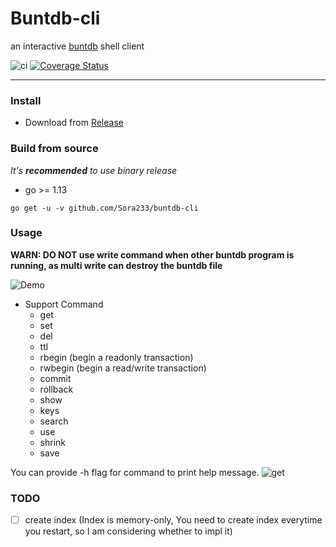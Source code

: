 # Buntdb-cli

an interactive [buntdb](https://github.com/tidwall/buntdb) shell client

![ci](https://github.com/Sora233/buntdb-cli/workflows/ci/badge.svg)
[![Coverage Status](https://coveralls.io/repos/github/Sora233/buntdb-cli/badge.svg?branch=master)](https://coveralls.io/github/Sora233/buntdb-cli?branch=master)

----

### Install

* Download from [Release](https://github.com/Sora233/buntdb-cli/releases)

### Build from source

*It's **recommended** to use binary release*

- go >= 1.13

```shell
go get -u -v github.com/Sora233/buntdb-cli
```

### Usage

**WARN: DO NOT use write command when other buntdb program is running, as multi write can destroy the buntdb file**

![Demo](https://user-images.githubusercontent.com/11474360/104103798-07fae580-52df-11eb-8030-e5d5ff3d80fe.jpg)

* Support Command
    * get
    * set
    * del
    * ttl
    * rbegin (begin a readonly transaction)
    * rwbegin (begin a read/write transaction)
    * commit
    * rollback
    * show
    * keys
    * search
    * use
    * shrink
    * save

You can provide -h flag for command to print help message.
![get](https://user-images.githubusercontent.com/11474360/104104364-81e09e00-52e2-11eb-8863-391420bf6064.jpg)

### TODO

- [ ] create index (Index is memory-only, You need to create index everytime you restart, so I am considering whether to impl it)
